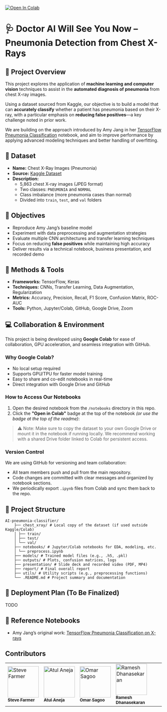 [![Open In Colab](https://colab.research.google.com/assets/colab-badge.svg)](https://colab.research.google.com/github/omarsagoo/AI-pneumonia-classifier/)

# 🩺 Doctor AI Will See You Now – Pneumonia Detection from Chest X-Rays

## 📌 Project Overview

This project explores the application of **machine learning and computer vision** techniques to assist in the **automated diagnosis of pneumonia** from chest X-ray images.

Using a dataset sourced from Kaggle, our objective is to build a model that can **accurately classify** whether a patient has pneumonia based on their X-ray, with a particular emphasis on **reducing false positives**—a key challenge noted in prior work.

We are building on the approach introduced by Amy Jang in her [TensorFlow Pneumonia Classification](https://www.kaggle.com/code/amyjang/tensorflow-pneumonia-classification-on-x-rays) notebook, and aim to improve performance by applying advanced modeling techniques and better handling of overfitting.


## 📂 Dataset

- **Name:** Chest X-Ray Images (Pneumonia)  
- **Source:** [Kaggle Dataset](https://www.kaggle.com/datasets/paultimothymooney/chest-xray-pneumonia)  
- **Description:**  
  - 5,863 chest X-ray images (JPEG format)  
  - Two classes: `PNEUMONIA` and `NORMAL`  
  - Class imbalance (more pneumonia cases than normal)  
  - Divided into `train`, `test`, and `val` folders  


## 🎯 Objectives

- Reproduce Amy Jang’s baseline model
- Experiment with data preprocessing and augmentation strategies
- Evaluate multiple CNN architectures and transfer learning techniques
- Focus on reducing **false positives** while maintaining high accuracy
- Deliver results via a technical notebook, business presentation, and recorded demo


## 🧪 Methods & Tools

- **Frameworks:** TensorFlow, Keras
- **Techniques:** CNNs, Transfer Learning, Data Augmentation, Regularization
- **Metrics:** Accuracy, Precision, Recall, F1 Score, Confusion Matrix, ROC-AUC
- **Tools:** Python, Jupyter/Colab, GitHub, Google Drive, Zoom

## 💻 Collaboration & Environment

This project is being developed using **Google Colab** for ease of collaboration, GPU acceleration, and seamless integration with GitHub.

### Why Google Colab?
- No local setup required
- Supports GPU/TPU for faster model training
- Easy to share and co-edit notebooks in real-time
- Direct integration with Google Drive and GitHub

### How to Access Our Notebooks
1. Open the desired notebook from the `/notebooks` directory in this repo.
2. Click the **"Open in Colab"** badge at the top of the notebook *(or use the badge at the top of the readme)*:

> ⚠️ Note: Make sure to copy the dataset to your own Google Drive or mount it in the notebook if running locally. We recommend working with a shared Drive folder linked to Colab for persistent access.

### Version Control
We are using GitHub for versioning and team collaboration:
- All team members push and pull from the main repository.
- Code changes are committed with clear messages and organized by notebook sections.
- We periodically export `.ipynb` files from Colab and sync them back to the repo.


## 📁 Project Structure
```
AI-pneumonia-classifier/
    ├── chest_xray/ # Local copy of the dataset (if used outside Kaggle/Colab)
    │ ├── train/
    │ ├── test/
    │ └── val/
    ├── notebooks/ # Jupyter/Colab notebooks for EDA, modeling, etc.
    │ └── preprocess.ipynb
    ├── models/ # Trained model files (e.g., .h5, .pkl)
    ├── outputs/ # Plots, confusion matrices, logs
    ├── presentation/ # Slide deck and recorded video (PDF, MP4)
    ├── report/ # Final overall report
    ├── utils/ # Utility scripts (e.g., preprocessing functions)
    └── .README.md # Project summary and documentation
```

## 🚀 Deployment Plan (To Be Finalized)

TODO

## 📌 Reference Notebooks

- Amy Jang’s original work: [TensorFlow Pneumonia Classification on X-rays](https://www.kaggle.com/code/amyjang/tensorflow-pneumonia-classification-on-x-rays)


## Contributors
<table>
  <tr>
    <td>
        <a href="https://github.com/Jungleislander.png">
          <img src="https://github.com/Jungleislander.png" width="100" height="100" alt="Steve Farmer "/><br />
          <sub><b>Steve Farmer</b></sub>
        </a>
      </td>
      <td>
        <a href="https://github.com/AtulAneja.png">
          <img src="https://github.com/AtulAneja.png" width="100" height="100" alt="Atul Aneja "/><br />
          <sub><b>Atul Aneja </b></sub>
        </a>
      </td>
     <td>
      <a href="https://github.com/omarsagoo.png">
        <img src="https://github.com/omarsagoo.png" width="100" height="100" alt="Omar Sagoo"/><br />
        <sub><b>Omar Sagoo</b></sub>
      </a>
    </td>
    <td>
      <a href="https://github.com/rdhanase.png">
        <img src="https://github.com/rdhanase.png" width="100" height="100" alt="Ramesh Dhanasekaran"/><br />
        <sub><b>Ramesh Dhanasekaran  </b></sub>
      </a>
    </td>
  </tr>
</table>